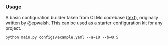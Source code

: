 ### Usage

A basic configuration builder taken from OLMo codebase ([text](https://github.com/allenai/OLMo)), originally written by @epwalsh. This can be used as a starter configuration kit for any project.

```
python main.py configs/example.yaml --a=10 --b=0.5
```